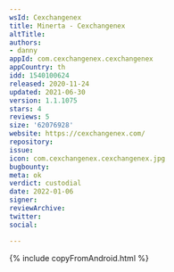 ```yaml
---
wsId: Cexchangenex
title: Minerta - Cexchangenex
altTitle: 
authors:
- danny
appId: com.cexchangenex.cexchangenex
appCountry: th
idd: 1540100624
released: 2020-11-24
updated: 2021-06-30
version: 1.1.1075
stars: 4
reviews: 5
size: '62076928'
website: https://cexchangenex.com/
repository: 
issue: 
icon: com.cexchangenex.cexchangenex.jpg
bugbounty: 
meta: ok
verdict: custodial
date: 2022-01-06
signer: 
reviewArchive: 
twitter: 
social: 

---
```


{% include copyFromAndroid.html %}
